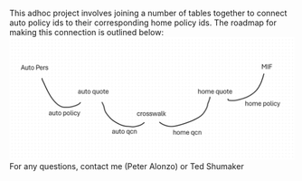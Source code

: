 This adhoc project involves joining a number of tables together to connect auto policy ids to their corresponding home policy ids. The roadmap for making this connection is outlined below:
![Ted's Roadmap](TableJoinRoadmap.png)
For any questions, contact me (Peter Alonzo) or Ted Shumaker